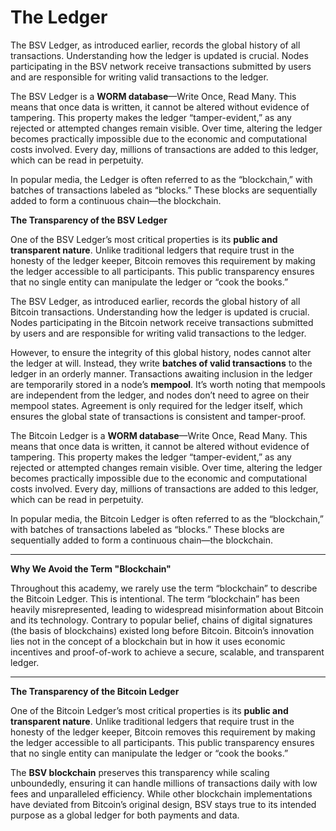 # The Ledger

The BSV Ledger, as introduced earlier, records the global history of all transactions. Understanding how the ledger is updated is crucial. Nodes participating in the BSV network receive transactions submitted by users and are responsible for writing valid transactions to the ledger.

The BSV Ledger is a **WORM database**—Write Once, Read Many. This means that once data is written, it cannot be altered without evidence of tampering. This property makes the ledger “tamper-evident,” as any rejected or attempted changes remain visible. Over time, altering the ledger becomes practically impossible due to the economic and computational costs involved. Every day, millions of transactions are added to this ledger, which can be read in perpetuity.

In popular media, the  Ledger is often referred to as the “blockchain,” with batches of transactions labeled as “blocks.” These blocks are sequentially added to form a continuous chain—the blockchain.

**The Transparency of the BSV Ledger**

One of the BSV Ledger’s most critical properties is its **public and transparent nature**. Unlike traditional ledgers that require trust in the honesty of the ledger keeper, Bitcoin removes this requirement by making the ledger accessible to all participants. This public transparency ensures that no single entity can manipulate the ledger or “cook the books.”

The BSV Ledger, as introduced earlier, records the global history of all Bitcoin transactions. Understanding how the ledger is updated is crucial. Nodes participating in the Bitcoin network receive transactions submitted by users and are responsible for writing valid transactions to the ledger.

However, to ensure the integrity of this global history, nodes cannot alter the ledger at will. Instead, they write **batches of valid transactions** to the ledger in an orderly manner. Transactions awaiting inclusion in the ledger are temporarily stored in a node’s **mempool**. It’s worth noting that mempools are independent from the ledger, and nodes don’t need to agree on their mempool states. Agreement is only required for the ledger itself, which ensures the global state of transactions is consistent and tamper-proof.

The Bitcoin Ledger is a **WORM database**—Write Once, Read Many. This means that once data is written, it cannot be altered without evidence of tampering. This property makes the ledger “tamper-evident,” as any rejected or attempted changes remain visible. Over time, altering the ledger becomes practically impossible due to the economic and computational costs involved. Every day, millions of transactions are added to this ledger, which can be read in perpetuity.

In popular media, the Bitcoin Ledger is often referred to as the “blockchain,” with batches of transactions labeled as “blocks.” These blocks are sequentially added to form a continuous chain—the blockchain.

***

**Why We Avoid the Term "Blockchain"**

Throughout this academy, we rarely use the term “blockchain” to describe the Bitcoin Ledger. This is intentional. The term “blockchain” has been heavily misrepresented, leading to widespread misinformation about Bitcoin and its technology. Contrary to popular belief, chains of digital signatures (the basis of blockchains) existed long before Bitcoin. Bitcoin’s innovation lies not in the concept of a blockchain but in how it uses economic incentives and proof-of-work to achieve a secure, scalable, and transparent ledger.

***

**The Transparency of the Bitcoin Ledger**

One of the Bitcoin Ledger’s most critical properties is its **public and transparent nature**. Unlike traditional ledgers that require trust in the honesty of the ledger keeper, Bitcoin removes this requirement by making the ledger accessible to all participants. This public transparency ensures that no single entity can manipulate the ledger or “cook the books.”

The **BSV blockchain** preserves this transparency while scaling unboundedly, ensuring it can handle millions of transactions daily with low fees and unparalleled efficiency. While other blockchain implementations have deviated from Bitcoin’s original design, BSV stays true to its intended purpose as a global ledger for both payments and data.
